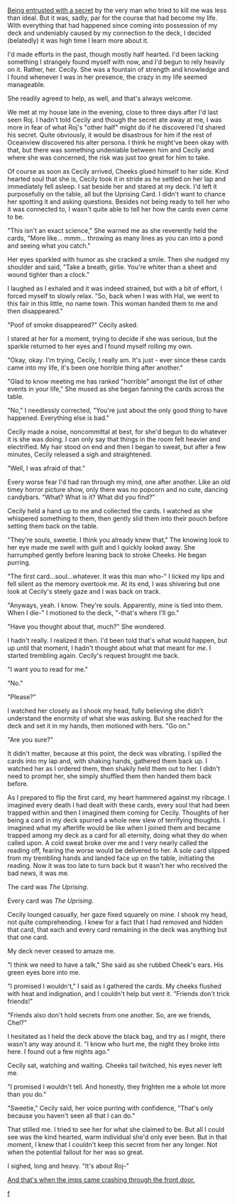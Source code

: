 [Being entrusted with a secret](https://www.reddit.com/r/nosleep/comments/ue7vkg/confessions_of_a_tarot_card_reader_the_festival/) by the very man who tried to kill me was less than ideal.  But it was, sadly, par for the course that had become my life.  With everything that had happened since coming into possession of my deck and undeniably caused by  my connection *to* the deck, I decided (belatedly) it was high time I learn more about it.

I'd made efforts in the past, though mostly half hearted.  I'd been lacking something I strangely found myself with now, and I'd begun to rely heavily on it.  Rather, her.  Cecily.  She was a fountain of strength and knowledge and I found whenever I was in her presence, the crazy in my life seemed manageable.  

She readily agreed to help, as well, and that's always welcome.

We met at my house late in the evening, close to three days after I'd last seen Roj.  I hadn't told Cecily and though the secret ate away at me, I was more in fear of what Roj's "other half" might do if he discovered I'd shared his secret.  Quite obviously, it would be disastrous for him if the rest of Oceanview discovered his alter persona.  I think he might've been okay with that, but there was something undeniable between him and Cecily and where she was concerned, the risk was just too great for him to take.

Of course as soon as Cecily arrived, Cheeks glued himself to her side.  Kind hearted soul that she is, Cecily took it in stride as he settled on her lap and immediately fell asleep.  I sat beside her and stared at my deck.  I'd left it purposefully on the table, all but the Uprising Card.  I didn't want to chance her spotting it and asking questions.  Besides not being ready to tell her who it was connected to, I wasn't quite able to tell her how the cards even came to be.

"This isn't an exact science," She warned me as she reverently held the cards, "More like... mmm... throwing as many lines as you can into a pond and seeing what you catch."

Her eyes sparkled with humor as she cracked a smile.  Then she nudged my shoulder and said, "Take a breath, girlie.  You're whiter than a sheet and wound tighter than a clock."

I laughed as I exhaled and it was indeed strained, but with a bit of effort, I forced myself to slowly relax.  "So, back when I was with Hal, we went to this fair in this little, no name town.  This woman handed them to me and then disappeared."

"Poof of smoke disappeared?" Cecily asked.

I stared at her for a moment, trying to decide if she was serious, but the sparkle returned to her eyes and I found myself rolling my own.

"Okay, okay.  I'm trying, Cecily, I really am.  It's just - ever since these cards came into my life, it's been one horrible thing after another."

"Glad to know meeting me has ranked "horrible" amongst the list of other events in your life," She mused as she began fanning the cards across the table.

"No," I needlessly corrected, "You're just about the only good thing to have happened.  Everything else is bad."

Cecily made a noise, noncommittal at best, for she'd begun to do whatever it is she was doing.  I can only say that things in the room felt heavier and electrified.  My hair stood on end and then I began to sweat, but after a few minutes, Cecily released a sigh and straightened.

"Well, I was afraid of that."

Every worse fear I'd had ran through my mind, one after another.  Like an old timey horror picture show, only there was no popcorn and no cute, dancing candybars.  "What?  What is it?  What did you find?"

Cecily held a hand up to me and collected the cards.  I watched as she whispered something to them, then gently slid them into their pouch before setting them back on the table.

"They're souls, sweetie.  I think you already knew that,"  The knowing look to her eye made me swell with guilt and I quickly looked away.  She harrumphed gently before leaning back to stroke Cheeks.  He began purring.

"The first card...soul...whatever.  It was this man who-" I licked my lips and fell silent as the memory overtook me.  At its end, I was shivering but one look at Cecily's steely gaze and I was back on track.

"Anyways, yeah.  I know.  They're souls.  Apparently, mine is tied into them.  When I die-" I motioned to the deck, "-that's where I'll go."

"Have you thought about that, much?" She wondered.

I hadn't really.  I realized it then.  I'd been told that's what would happen, but up until that moment, I hadn't thought about what that meant for *me*.  I started trembling again.  Cecily's request brought me back.

"I want you to read for me."

"No."

"Please?"

I watched her closely as I shook my head, fully believing she didn't understand the enormity of what she was asking.  But she reached for the deck and set it in my hands, then motioned with hers.  "Go on."

"Are you sure?"

It didn't matter, because at this point, the deck was vibrating.  I spilled the cards into my lap and, with shaking hands, gathered them back up.  I watched her as I ordered them, then shakily held them out to her.  I didn't need to prompt her, she simply shuffled them then handed them back before.

As I prepared to flip the first card, my heart hammered against my ribcage.  I imagined every death I had dealt with these cards, every soul that had been trapped within and then I imagined them coming for Cecily.  Thoughts of her being a card in my deck spurred a whole new slew of terrifying thoughts.  I imagined what my afterlife would be like when I joined them and became trapped among my deck as a card for all eternity, doing what they do when called upon.  A cold sweat broke over me and I very nearly called the reading off, fearing the worse would be delivered to her.  A sole card slipped from my trembling hands and landed face up on the table, initiating the reading.  Now it was too late to turn back but it wasn't her who received the bad news, it was me.

The card was *The Uprising*.

Every card was *The Uprising*.

Cecily lounged casually, her gaze fixed squarely on mine.  I shook my head, not quite comprehending.  I knew for a fact that I had removed and hidden that card, that each and every card remaining in the deck was anything but that one card.

My deck never ceased to amaze me.

"I think we need to have a talk," She said as she rubbed Cheek's ears.  His green eyes bore into me.

"I promised I wouldn't," I said as I gathered the cards.  My cheeks flushed with heat and indignation, and I couldn't help but vent it.  "Friends don't trick friends!"

"Friends also don't hold secrets from one another.  So, are we friends, Chel?"

I hesitated as I held the deck above the black bag, and try as I might, there wasn't any way around it.  "I know who hurt me, the night they broke into here. I found out a few nights ago."

Cecily sat, watching and waiting.  Cheeks tail twitched, his eyes never left me.

"I promised I wouldn't tell.  And honestly, they frighten me a whole lot more than you do."

"Sweetie," Cecily said, her voice purring with confidence, "That's only because you haven't seen all that I can do."

That stilled me.  I tried to see her for what she claimed to be.  But all I could see was the kind hearted, warm individual she'd only ever been.  But in that moment, I knew that I couldn't keep this secret from her any longer.  Not when the potential fallout for her was so great.

I sighed, long and heavy.  "It's about Roj-"

[And that's when the imps came crashing through the front door.](https://www.reddit.com/r/nosleep/comments/umxx2f/confessions_of_a_tarot_card_reader_find_jack/)  



[f](https://www.reddit.com/r/forehveree/comments/t16wl6/about_me/)